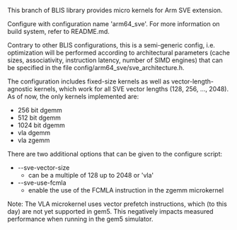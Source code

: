 This branch of BLIS library provides micro kernels for Arm SVE extension.

Configure with configuration name 'arm64_sve'. For more information on build system,
refer to README.md.

Contrary to other BLIS configurations, this is a semi-generic config, i.e. optimization will be performed according to architectural parameters (cache sizes, associativity, instruction latency, number of SIMD engines) that can be specified in the file config/arm64_sve/sve_architecture.h.

The configuration includes fixed-size kernels as well as vector-length-agnostic kernels, which work for all SVE vector lengths (128, 256, ..., 2048). As of now, the only kernels implemented are:
 - 256 bit dgemm
 - 512 bit dgemm
 - 1024 bit dgemm
 - vla dgemm
 - vla zgemm

There are two additional options that can be given to the configure script:
 - --sve-vector-size
   - can be a multiple of 128 up to 2048 or 'vla'
 - --sve-use-fcmla
   - enable the use of the FCMLA instruction in the zgemm microkernel

Note: 
The VLA microkernel uses vector prefetch instructions, which (to this day) are
not yet supported in gem5. This negatively impacts measured performance when
running in the gem5 simulator.

